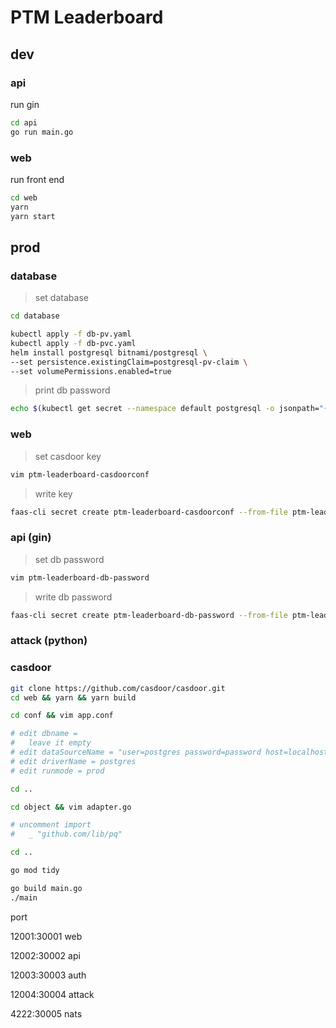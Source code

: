 # PTM Leaderboard

## dev

### api

run gin

```bash
cd api
go run main.go
```

### web

run front end

```bash
cd web
yarn
yarn start
```

## prod

### database

> set database

```bash
cd database
```

```bash
kubectl apply -f db-pv.yaml
kubectl apply -f db-pvc.yaml
helm install postgresql bitnami/postgresql \
--set persistence.existingClaim=postgresql-pv-claim \
--set volumePermissions.enabled=true
```

> print db password

```bash
echo $(kubectl get secret --namespace default postgresql -o jsonpath="{.data.postgresql-password}" | base64 --decode)
```

### web

> set casdoor key

```bash
vim ptm-leaderboard-casdoorconf
```

> write key

```bash
faas-cli secret create ptm-leaderboard-casdoorconf --from-file ptm-leaderboard-casdoorconf
```

### api (gin)

> set db password

```bash
vim ptm-leaderboard-db-password
```

> write db password

```bash
faas-cli secret create ptm-leaderboard-db-password --from-file ptm-leaderboard-db-password
```

### attack (python)

### casdoor

```bash
git clone https://github.com/casdoor/casdoor.git
cd web && yarn && yarn build

cd conf && vim app.conf

# edit dbname = 
#   leave it empty
# edit dataSourceName = "user=postgres password=password host=localhost port=5432 dbname=casdoor sslmode=disable"
# edit driverName = postgres
# edit runmode = prod

cd ..

cd object && vim adapter.go

# uncomment import
#   _ "github.com/lib/pq"

cd ..

go mod tidy

go build main.go
./main
```

port

12001:30001 web

12002:30002 api

12003:30003 auth

12004:30004 attack

4222:30005 nats

